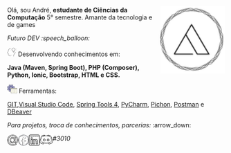 <img 
    src="https://github.com/carvalhoandre/carvalhoandre/blob/main/img/logo.png" 
    min-width="150" 
    max-width="150" 
    width="150" 
    align="right" 
    alt="Logo_andre">

<p align="left">Olá, sou André, <strong>estudante de Ciências da Computação</strong> 5° semestre. Amante da tecnologia e de games</p>
<p align="left"><em>Futuro DEV :speech_balloon:</em></p>

<p align="left"><img src="https://github.com/carvalhoandre/carvalhoandre/blob/main/img/brainstorm_skill_240px.png" alt="config"> Desenvolvendo conhecimentos em:</p>
<p><strong>Java (Maven, Spring Boot), PHP (Composer), Python, Ionic, Bootstrap, HTML e CSS.</strong></p>

<p align="left"><img src="https://github.com/carvalhoandre/carvalhoandre/blob/main/img/computer_support_240px.png" alt="Ferramenta"> Ferramentas:</p>

[GIT](https://git-scm.com/),[Visual Studio Code](https://code.visualstudio.com/), [Spring Tools 4](https://spring.io/tools), [PyCharm](https://www.jetbrains.com/pt-br/pycharm/), [Pichon](https://www.microsoft.com/pt-br/p/pichon-free-icons/9nk8t1kshffr?activetab=pivot:overviewtab), [Postman](https://www.postman.com/) e [DBeaver](https://dbeaver.io/)

<p align="left"><em>Para projetos, troca de conhecimentos, parcerias: </em>:arrow_down:</p>

<a href="mailto:andre_carvalho0@live.com?Subject=Olá André" target="_blank" rel="external"><img             src="https://github.com/carvalhoandre/carvalhoandre/blob/main/img/email_open_24px.png" min-width="25px" max-width="25px" width="25px" align="left" alt="e-mail"></a>

<a href="https://www.facebook.com/AndreCarvalho0" target="_blank" rel="external"><img src="https://github.com/carvalhoandre/carvalhoandre/blob/main/img/facebook_26px.png" min-width="25px" max-width="25px" width="25px" align="left" alt="facebook"></a>
    
<a href="https://www.linkedin.com/in/andr%C3%A9-leite-carvalho-b77721146/" target="_blank" rel="external"><img src="https://github.com/carvalhoandre/carvalhoandre/blob/main/img/linkedin_32px.png" min-width="25px" max-width="25px" width="25px" align="left" alt="linkedin"></a>

<img src="https://github.com/carvalhoandre/carvalhoandre/blob/main/img/discord.png" min-width="30px" max-width="30px" width="30px" align="left">
<p align="left"><em>#3010</em></p>
